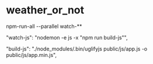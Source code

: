 # weather_or_not

npm-run-all --parallel watch-**

"watch-js": "nodemon -e js  -x \"npm run build-js\"",

"build-js": "./node_modules/.bin/uglifyjs public/js/app.js -o public/js/app.min.js",
